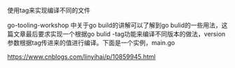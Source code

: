 

使用tag来实现编译不同的文件

go-tooling-workshop 中关于go build的讲解可以了解到go bulid的一些用法，这篇文章最后要求实现一个根据go bulid -tag功能来编译不同版本的做法，version参数根据tag传进来的值进行编译。下面是一个实例，main.go

https://www.cnblogs.com/linyihai/p/10859945.html
